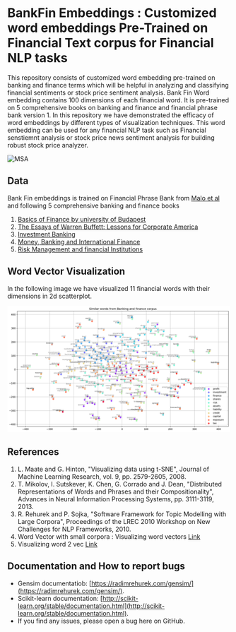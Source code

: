 # BankFin Embeddings : Customized word embeddings Pre-Trained on Financial Text corpus for Financial NLP tasks

This repository consists of customized word embedding pre-trained on banking and finance terms which will be helpful in analyzing and classifying financial sentiments or stock price sentiment analysis.
Bank Fin Word embedding contains 100 dimensions of each financial word. It is pre-trained on 5 comprehensive books on banking and finance and financial phrase bank version 1. In this repository we have 
demonstrated the efficacy of word embeddings by different types of visualization techniques. This word embedding can be used for any financial NLP task such as Financial senstiemnt analysis or stock 
price news sentiment analysis for building robust stock price analyzer.

![MSA](images/3d.gif)

## Data
Bank Fin embeddings is trained on Financial Phrase Bank from [Malo et al](https://www.researchgate.net/publication/251231107_Good_Debt_or_Bad_Debt_Detecting_Semantic_Orientations_in_Economic_Texts) and following 5 comprehensive banking and finance books
1. [Basics of Finance by university of Budapest](http://unipub.lib.uni-corvinus.hu/3842/1/pfi-briefings.pdf)
2. [The Essays of Warren Buffett: Lessons for Corporate America](http://csinvesting.org/wp-content/uploads/2015/05/Essays-of-Warren-Buffett-_-Lessons-for-Corporate-America_Cunningham.pdf)
3. [Investment Banking](https://books.google.co.in/books?id=j2JSCAAAQBAJ&printsec=frontcover&dq=investment+banking+fourth+edition&hl=en&sa=X&ved=2ahUKEwiurpPf3c3qAhVRxzgGHdERAUsQ6AEwA3oECAEQAg#v=onepage&q&f=false)
4. [Money, Banking and International Finance](https://books.google.co.in/books/about/Money_Banking_and_International_Finance.html?id=eM4qnwEACAAJ&source=kp_book_description&redir_esc=y)
5. [Risk Management and financial Institutions](https://books.google.co.in/books?id=ljikBgAAQBAJ&printsec=frontcover&dq=risk+management+and+financial+institutions&hl=en&sa=X&ved=2ahUKEwin8JXx3c3qAhXoILcAHWy9CRIQ6AEwAHoECAMQAg#v=onepage&q=risk%20management%20and%20financial%20institutions&f=false)

## Word Vector Visualization
In the following image we have visualized 11 financial words with their dimensions in 2d scatterplot.

![MSA](images/similar_words.png)

## References
1. L. Maate and G. Hinton, "Visualizing data using t-SNE", Journal of Machine Learning Research, vol. 9, pp. 2579-2605, 2008. 
2. T. Mikolov, I. Sutskever, K. Chen, G. Corrado and J. Dean, "Distributed Representations of Words and Phrases and their Compositionality", Advances in Neural Information Processing Systems, pp. 3111-3119, 2013. 
3. R. Rehurek and P. Sojka, "Software Framework for Topic Modelling with Large Corpora", Proceedings of the LREC 2010 Workshop on New Challenges for NLP Frameworks, 2010.
4. Word Vector with small corpora : Visualizing word vectors [Link](https://chrisculy.net/lx/wordvectors/wvecs_visualization.html)
5. Visualizing word 2 vec [Link](https://github.com/sismetanin/word2vec-tsne)


## Documentation and How to report bugs
* Gensim documentatiob: [https://radimrehurek.com/gensim/](https://radimrehurek.com/gensim/). 
* Scikit-learn documentation: [http://scikit-learn.org/stable/documentation.html](http://scikit-learn.org/stable/documentation.html). 
* If you find any issues, please open a bug here on GitHub.

